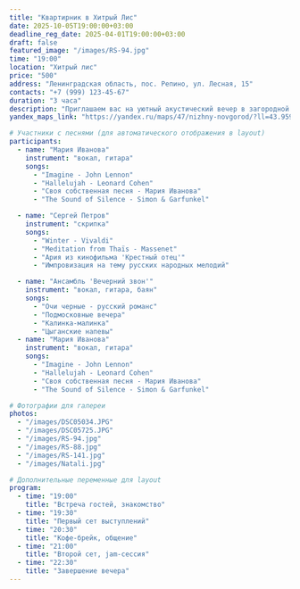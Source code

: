 ```yaml
---
title: "Квартирник в Хитрый Лис"
date: 2025-10-05T19:00:00+03:00
deadline_reg_date: 2025-04-01T19:00:00+03:00
draft: false
featured_image: "/images/RS-94.jpg"
time: "19:00"
location: "Хитрый лис"
price: "500"
address: "Ленинградская область, пос. Репино, ул. Лесная, 15"
contacts: "+7 (999) 123-45-67"
duration: "3 часа"
description: "Приглашаем вас на уютный акустический вечер в загородной атмосфере"
yandex_maps_link: "https://yandex.ru/maps/47/nizhny-novgorod/?ll=43.959399%2C56.316274&mode=poi&poi%5Bpoint%5D=43.945914%2C56.321891&poi%5Buri%5D=ymapsbm1%3A%2F%2Forg%3Foid%3D1023567998&z=13.4"

# Участники с песнями (для автоматического отображения в layout)
participants:
  - name: "Мария Иванова"
    instrument: "вокал, гитара"
    songs:
      - "Imagine - John Lennon"
      - "Hallelujah - Leonard Cohen"
      - "Своя собственная песня - Мария Иванова"
      - "The Sound of Silence - Simon & Garfunkel"

  - name: "Сергей Петров"
    instrument: "скрипка"
    songs:
      - "Winter - Vivaldi"
      - "Meditation from Thaïs - Massenet"
      - "Ария из кинофильма 'Крестный отец'"
      - "Импровизация на тему русских народных мелодий"

  - name: "Ансамбль 'Вечерний звон'"
    instrument: "вокал, гитара, баян"
    songs:
      - "Очи черные - русский романс"
      - "Подмосковные вечера"
      - "Калинка-малинка"
      - "Цыганские напевы"
  - name: "Мария Иванова"
    instrument: "вокал, гитара"
    songs:
      - "Imagine - John Lennon"
      - "Hallelujah - Leonard Cohen"
      - "Своя собственная песня - Мария Иванова"
      - "The Sound of Silence - Simon & Garfunkel"

# Фотографии для галереи
photos:
  - "/images/DSC05034.JPG"
  - "/images/DSC05725.JPG"
  - "/images/RS-94.jpg"
  - "/images/RS-88.jpg"
  - "/images/RS-141.jpg"
  - "/images/Natali.jpg"

# Дополнительные переменные для layout
program:
  - time: "19:00"
    title: "Встреча гостей, знакомство"
  - time: "19:30"
    title: "Первый сет выступлений"
  - time: "20:30"
    title: "Кофе-брейк, общение"
  - time: "21:00"
    title: "Второй сет, jam-сессия"
  - time: "22:30"
    title: "Завершение вечера"
---
```

